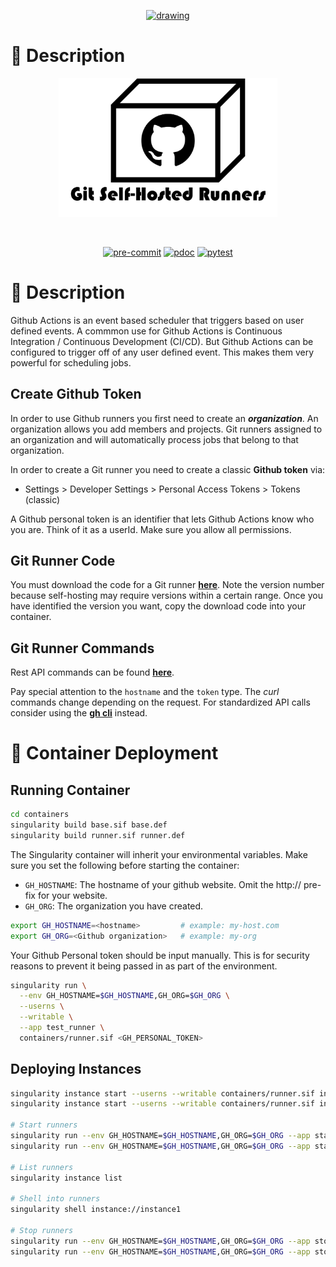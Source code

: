 <p align="center">
  <a href="https://llcad-github.llan.ll.mit.edu/wli/wli">
    <img src="https://llcad-github.llan.ll.mit.edu/wli/wli/blob/main/docs/pics/logo.gif?raw=true" alt="drawing" width="500"/>
  </a>
</p>

# 📒 Description
<p align="center">
  <img src="docs/pics/program_logo.png" alt="drawing" width="350"/>
</p>

<p align="center">
  <a href="https://devguide.python.org/versions/">              <img alt="" src="https://img.shields.io/badge/python-^3.10-blue?logo=python&logoColor=white"></a>
  <a href="https://docs.github.com/en/actions/quickstart">      <img alt="" src="https://img.shields.io/badge/CI-github-blue?logo=github&logoColor=white"></a>
  <a href="https://black.readthedocs.io/en/stable/index.html">  <img alt="" src="https://img.shields.io/badge/code%20style-black-blue"></a>
</p>

<p align="center">
  <a href="https://github.com/destin-v/vs_codex/actions/workflows/pre-commit.yml">  <img alt="pre-commit" src="https://github.com/destin-v/vs_codex/actions/workflows/pre-commit.yml/badge.svg"></a>
  <a href="https://destin-v.github.io/vs_codex/src.html">                           <img alt="pdoc" src="https://github.com/destin-v/vs_codex/actions/workflows/pdoc.yml/badge.svg"></a>
  <a href="https://github.com/destin-v/vs_codex/actions/workflows/pytest.yml">      <img alt="pytest" src="https://github.com/destin-v/vs_codex/actions/workflows/pytest.yml/badge.svg"></a>
</p>

# 📒 Description
Github Actions is an event based scheduler that triggers based on user defined events.  A commmon use for Github Actions is Continuous Integration / Continuous Development (CI/CD).  But Github Actions can be configured to trigger off of any user defined event.  This makes them very powerful for scheduling jobs.

## Create Github Token
In order to use Github runners you first need to create an ***organization***.  An organization allows you add members and projects.  Git runners assigned to an organization and will automatically process jobs that belong to that organization.

In order to create a Git runner you need to create a classic **Github token** via:

* Settings > Developer Settings > Personal Access Tokens > Tokens (classic)

A Github personal token is an identifier that lets Github Actions know who you are.  Think of it as a userId.  Make sure you allow all permissions.

## Git Runner Code
You must download the code for a Git runner [**here**](https://github.com/actions/runner/releases).  Note the version number because self-hosting may require versions within a certain range.  Once you have identified the version you want, copy the download code into your container.

## Git Runner Commands
Rest API commands can be found [**here**](https://docs.github.com/en/rest/actions/self-hosted-runners?apiVersion=2022-11-28).

Pay special attention to the `hostname` and the `token` type.  The *curl* commands change depending on the request.  For standardized API calls consider using the [**gh cli**](https://cli.github.com/) instead.

# 🐳 Container Deployment

## Running Container

```bash
cd containers
singularity build base.sif base.def
singularity build runner.sif runner.def
```

The Singularity container will inherit your environmental variables.  Make sure you set the following before starting the container:

* `GH_HOSTNAME`: The hostname of your github website.  Omit the http:// pre-fix for your website.
* `GH_ORG`: The organization you have created.

```bash
export GH_HOSTNAME=<hostname>         # example: my-host.com
export GH_ORG=<Github organization>   # example: my-org
```

Your Github Personal token should be input manually.  This is for security reasons to prevent it being passed in as part of the environment.


```bash
singularity run \
  --env GH_HOSTNAME=$GH_HOSTNAME,GH_ORG=$GH_ORG \
  --userns \
  --writable \
  --app test_runner \
  containers/runner.sif <GH_PERSONAL_TOKEN>
```

## Deploying Instances
```bash
singularity instance start --userns --writable containers/runner.sif instance1
singularity instance start --userns --writable containers/runner.sif instance2

# Start runners
singularity run --env GH_HOSTNAME=$GH_HOSTNAME,GH_ORG=$GH_ORG --app start_runner instance://instance1 <GH_PERSONAL_TOKEN>
singularity run --env GH_HOSTNAME=$GH_HOSTNAME,GH_ORG=$GH_ORG --app start_runner instance://instance2 <GH_PERSONAL_TOKEN>

# List runners
singularity instance list

# Shell into runners
singularity shell instance://instance1

# Stop runners
singularity run --env GH_HOSTNAME=$GH_HOSTNAME,GH_ORG=$GH_ORG --app stop_runner instance://instance1 <GH_PERSONAL_TOKEN>
singularity run --env GH_HOSTNAME=$GH_HOSTNAME,GH_ORG=$GH_ORG --app stop_runner instance://instance2 <GH_PERSONAL_TOKEN>
```
